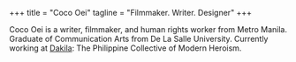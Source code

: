 +++
title = "Coco Oei"
tagline = "Filmmaker. Writer. Designer"
+++

Coco Oei is a writer, filmmaker, and human rights worker from Metro Manila. Graduate of Communication Arts from De La Salle University. Currently working at [Dakila](http://www.dakila.org.ph/): The Philippine Collective of Modern Heroism.
